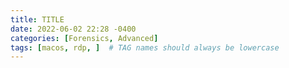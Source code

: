 ```yaml
---
title: TITLE
date: 2022-06-02 22:28 -0400
categories: [Forensics, Advanced]
tags: [macos, rdp, ]  # TAG names should always be lowercase
---
```


